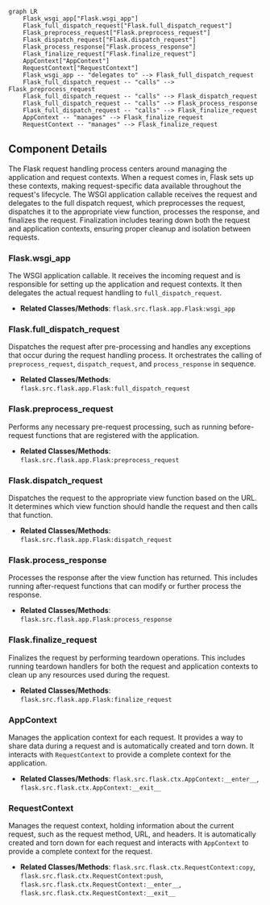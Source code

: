 ```mermaid
graph LR
    Flask_wsgi_app["Flask.wsgi_app"]
    Flask_full_dispatch_request["Flask.full_dispatch_request"]
    Flask_preprocess_request["Flask.preprocess_request"]
    Flask_dispatch_request["Flask.dispatch_request"]
    Flask_process_response["Flask.process_response"]
    Flask_finalize_request["Flask.finalize_request"]
    AppContext["AppContext"]
    RequestContext["RequestContext"]
    Flask_wsgi_app -- "delegates to" --> Flask_full_dispatch_request
    Flask_full_dispatch_request -- "calls" --> Flask_preprocess_request
    Flask_full_dispatch_request -- "calls" --> Flask_dispatch_request
    Flask_full_dispatch_request -- "calls" --> Flask_process_response
    Flask_full_dispatch_request -- "calls" --> Flask_finalize_request
    AppContext -- "manages" --> Flask_finalize_request
    RequestContext -- "manages" --> Flask_finalize_request
```

## Component Details

The Flask request handling process centers around managing the application and request contexts. When a request comes in, Flask sets up these contexts, making request-specific data available throughout the request's lifecycle. The WSGI application callable receives the request and delegates to the full dispatch request, which preprocesses the request, dispatches it to the appropriate view function, processes the response, and finalizes the request. Finalization includes tearing down both the request and application contexts, ensuring proper cleanup and isolation between requests.

### Flask.wsgi_app
The WSGI application callable. It receives the incoming request and is responsible for setting up the application and request contexts. It then delegates the actual request handling to `full_dispatch_request`.
- **Related Classes/Methods**: `flask.src.flask.app.Flask:wsgi_app`

### Flask.full_dispatch_request
Dispatches the request after pre-processing and handles any exceptions that occur during the request handling process. It orchestrates the calling of `preprocess_request`, `dispatch_request`, and `process_response` in sequence.
- **Related Classes/Methods**: `flask.src.flask.app.Flask:full_dispatch_request`

### Flask.preprocess_request
Performs any necessary pre-request processing, such as running before-request functions that are registered with the application.
- **Related Classes/Methods**: `flask.src.flask.app.Flask:preprocess_request`

### Flask.dispatch_request
Dispatches the request to the appropriate view function based on the URL. It determines which view function should handle the request and then calls that function.
- **Related Classes/Methods**: `flask.src.flask.app.Flask:dispatch_request`

### Flask.process_response
Processes the response after the view function has returned. This includes running after-request functions that can modify or further process the response.
- **Related Classes/Methods**: `flask.src.flask.app.Flask:process_response`

### Flask.finalize_request
Finalizes the request by performing teardown operations. This includes running teardown handlers for both the request and application contexts to clean up any resources used during the request.
- **Related Classes/Methods**: `flask.src.flask.app.Flask:finalize_request`

### AppContext
Manages the application context for each request. It provides a way to share data during a request and is automatically created and torn down. It interacts with `RequestContext` to provide a complete context for the application.
- **Related Classes/Methods**: `flask.src.flask.ctx.AppContext:__enter__`, `flask.src.flask.ctx.AppContext:__exit__`

### RequestContext
Manages the request context, holding information about the current request, such as the request method, URL, and headers. It is automatically created and torn down for each request and interacts with `AppContext` to provide a complete context for the request.
- **Related Classes/Methods**: `flask.src.flask.ctx.RequestContext:copy`, `flask.src.flask.ctx.RequestContext:push`, `flask.src.flask.ctx.RequestContext:__enter__`, `flask.src.flask.ctx.RequestContext:__exit__`
